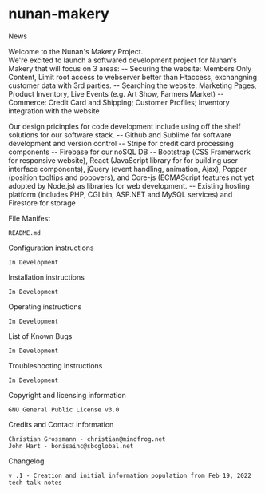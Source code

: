 # nunan-makery
News

Welcome to the Nunan's Makery Project.  
We're excited to launch a softwared development project for Nunan's Makery that will focus on 3 areas:
 -- Securing the website: Members Only Content, Limit root access to webserver better than Htaccess, exchangning customer data with 3rd parties.
 -- Searching the website: Marketing Pages, Product Inventory, Live Events (e.g. Art Show, Farmers Market)
 -- Commerce: Credit Card and Shipping; Customer Profiles; Inventory integration with the website

Our design pricinples for code development include using off the shelf solutions for our software stack. 
 -- Github and Sublime for software development and version control
 -- Stripe for credit card processing components
 -- Firebase for our noSQL DB 
 -- Bootstrap (CSS Framerwork for responsive website), React (JavaScript library for for building user interface components), jQuery (event handling, animation, Ajax), Popper (position tooltips and popovers), and Core-js (ECMAScript features not yet adopted by Node.js) as libraries for web development.
 -- Existing hosting platform (includes PHP, CGI bin, ASP.NET and MySQL services) and Firestore for storage

File Manifest

	README.md

Configuration instructions

	In Development

Installation instructions

	In Development

Operating instructions

	In Development

List of Known Bugs

	In Development

Troubleshooting instructions

	In Development

Copyright and licensing information

	GNU General Public License v3.0

Credits and Contact information 

	Christian Grossmann - christian@mindfrog.net
	John Hart - bonisainc@sbcglobal.net

Changelog

	v .1 - Creation and initial information population from Feb 19, 2022 tech talk notes
